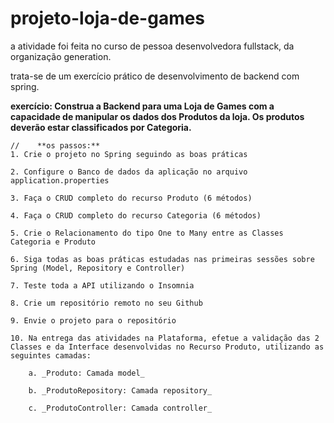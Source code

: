 # projeto-loja-de-games

a atividade foi feita no curso de pessoa desenvolvedora fullstack, da organização generation.

trata-se de um exercício prático de desenvolvimento de backend com spring.

**exercício:
Construa a Backend para uma Loja de Games com a capacidade de manipular os dados dos Produtos da loja. Os produtos deverão estar classificados por Categoria.**

    //    **os passos:**
    1. Crie o projeto no Spring seguindo as boas práticas
   
    2. Configure o Banco de dados da aplicação no arquivo application.properties
   
    3. Faça o CRUD completo do recurso Produto (6 métodos)
   
    4. Faça o CRUD completo do recurso Categoria (6 métodos)
   
    5. Crie o Relacionamento do tipo One to Many entre as Classes Categoria e Produto
        
    6. Siga todas as boas práticas estudadas nas primeiras sessões sobre Spring (Model, Repository e Controller)
    
    7. Teste toda a API utilizando o Insomnia
    
    8. Crie um repositório remoto no seu Github
    
    9. Envie o projeto para o repositório
    
    10. Na entrega das atividades na Plataforma, efetue a validação das 2 Classes e da Interface desenvolvidas no Recurso Produto, utilizando as seguintes camadas:
    
        a. _Produto: Camada model_

        b. _ProdutoRepository: Camada repository_

        c. _ProdutoController: Camada controller_




    
